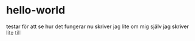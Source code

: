 # hello-world
testar för att se hur det fungerar
nu skriver jag lite om mig själv
jag skriver lite till
